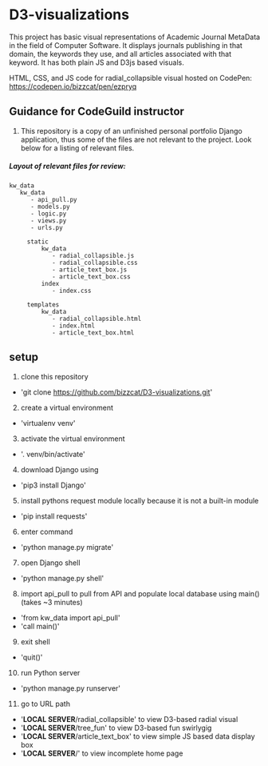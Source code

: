 # D3-visualizations
This project has basic visual representations of Academic Journal MetaData in the field of Computer Software. It displays journals publishing in that domain, the keywords they use, and all articles associated with that keyword. It has both plain JS and D3js based visuals.

HTML, CSS, and JS code for radial_collapsible visual hosted on CodePen: https://codepen.io/bizzcat/pen/ezpryq


## Guidance for CodeGuild instructor
1. This repository is a copy of an unfinished personal portfolio Django application, thus some of the files are not relevant to the project. Look below for a listing of relevant files.

##### Layout of relevant files for review:
    kw_data
       kw_data
          - api_pull.py
          - models.py
          - logic.py
          - views.py
          - urls.py

         static
             kw_data
                - radial_collapsible.js        
                - radial_collapsible.css
                - article_text_box.js
                - article_text_box.css
             index
                - index.css   

         templates
             kw_data
                - radial_collapsible.html
                - index.html
                - article_text_box.html

## setup
1. clone this repository
  - 'git clone https://github.com/bizzcat/D3-visualizations.git'

2. create a virtual environment
  - 'virtualenv venv'

3. activate the virtual environment
  - '. venv/bin/activate'

4. download Django using
  - 'pip3 install Django'

5. install pythons request module locally because it is not a built-in module
  - 'pip install requests'

6. enter command
  - 'python manage.py migrate'

7. open Django shell
  - 'python manage.py shell'

8. import api_pull to pull from API and populate local database using main() (takes ~3 minutes)
  - 'from kw_data import api_pull'
  - 'call main()'

9. exit shell
  - 'quit()'

10. run Python server
  - 'python manage.py runserver'

11. go to URL path
  - '**LOCAL SERVER**/radial_collapsible' to view D3-based radial visual
  - '**LOCAL SERVER**/tree_fun' to view D3-based fun swirlygig
  - '**LOCAL SERVER**/article_text_box' to view simple JS based data display box
  - '**LOCAL SERVER**/' to view incomplete home page
